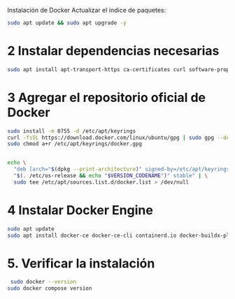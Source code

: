  Instalación de Docker
Actualizar el índice de paquetes:

```bash
sudo apt update && sudo apt upgrade -y
```
# 2 Instalar dependencias necesarias
```bash
sudo apt install apt-transport-https ca-certificates curl software-properties-common -y
```
# 3 Agregar el repositorio oficial de Docker
```bash
sudo install -m 0755 -d /etc/apt/keyrings
curl -fsSL https://download.docker.com/linux/ubuntu/gpg | sudo gpg --dearmor -o /etc/apt/keyrings/docker.gpg
sudo chmod a+r /etc/apt/keyrings/docker.gpg


echo \
  "deb [arch="$(dpkg --print-architecture)" signed-by=/etc/apt/keyrings/docker.gpg] https://download.docker.com/linux/ubuntu \
  "$(. /etc/os-release && echo "$VERSION_CODENAME")" stable" | \
  sudo tee /etc/apt/sources.list.d/docker.list > /dev/null
  ```

  # 4  Instalar Docker Engine
  ```bash
  sudo apt update
sudo apt install docker-ce docker-ce-cli containerd.io docker-buildx-plugin docker-compose-plugin -y
```
# 5. Verificar la instalación
```bash
 sudo docker --version
sudo docker compose version
```